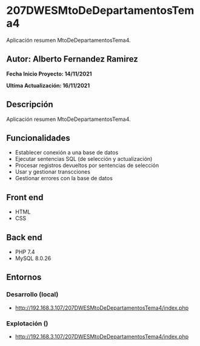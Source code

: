 # 207DWESMtoDeDepartamentosTema4
Aplicación resumen MtoDeDepartamentosTema4.

## Autor: Alberto Fernandez Ramirez

**Fecha Inicio Proyecto: 14/11/2021**

**Ultima Actualización: 16/11/2021**

## Descripción 
Aplicación resumen MtoDeDepartamentosTema4.

## Funcionalidades
- Establecer conexión a una base de datos
- Ejecutar sentencias SQL (de selección y actualización)
- Procesar registros devueltos por sentencias de selección
- Usar y gestionar transcciones
- Gestionar errores con la base de datos

## Front end
- HTML
- CSS

## Back end
- PHP 7.4
- MySQL 8.0.26

## Entornos
### Desarrollo (local)
-  http://192.168.3.107/207DWESMtoDeDepartamentosTema4/index.php
### Explotación ()
-  http://192.168.3.107/207DWESMtoDeDepartamentosTema4/index.php